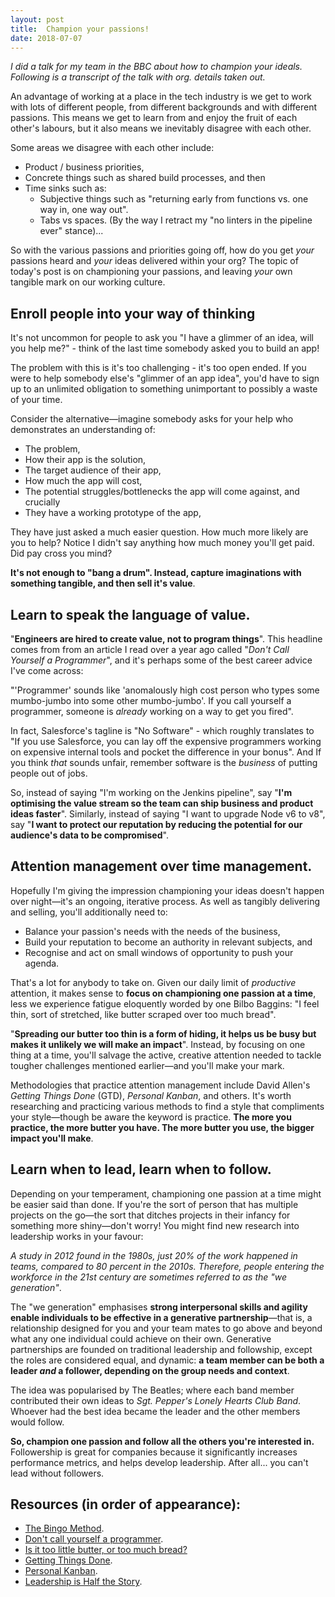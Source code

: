 ```yaml
---
layout: post
title:  Champion your passions!
date: 2018-07-07
---
```


_I did a talk for my team in the BBC about how to champion your ideals.
Following is a transcript of the talk with org. details taken out._

An advantage of working at a place in the tech industry is we get to work with lots
of different people, from different backgrounds and with different passions.
This means we get to learn from and enjoy the fruit of each other's labours, but
it also means we inevitably disagree with each other.

Some areas we disagree with each other include:

- Product / business priorities,
- Concrete things such as shared build processes, and then
- Time sinks such as:
    - Subjective things such as "returning early from functions vs. one way in,
        one way out".
    - Tabs vs spaces. (By the way I retract my "no linters in the pipeline
        ever" stance)...

So with the various passions and priorities going off, how do you get _your_
passions heard and _your_ ideas delivered within your org? The topic of
today's post is on championing your passions, and leaving _your_ own tangible
mark on our working culture.

## Enroll people into your way of thinking

It's not uncommon for people to ask you "I have a glimmer of an idea, will you
help me?" - think of the last time somebody asked you to build an app!

The problem with this is it's too challenging - it's too open ended. If you
were to help somebody else's "glimmer of an app idea", you'd have to sign up to
an unlimited obligation to something unimportant to possibly a waste of your
time.

Consider the alternative—imagine somebody asks for your help who demonstrates an
understanding of:

- The problem,
- How their app is the solution,
- The target audience of their app,
- How much the app will cost,
- The potential struggles/bottlenecks the app will come against, and crucially
- They have a working prototype of the app,

They have just asked a much easier question. How much more likely are you to
help? Notice I didn't say anything how much money you'll get paid. Did pay
cross you mind?

**It's not enough to "bang a drum". Instead, capture imaginations with
something tangible, and then sell it's value**.

## Learn to speak the language of value.

"**Engineers are hired to create value, not to program things**". This headline
comes from from an article I read over a year ago called "_Don't Call Yourself a
Programmer_", and it's perhaps some of the best career advice I've come across:

"'Programmer' sounds like 'anomalously high cost person who types some
mumbo-jumbo into some other mumbo-jumbo'. If you call yourself a programmer,
someone is _already_ working on a way to get you fired".

In fact, Salesforce's tagline is "No Software" - which roughly translates to
"If you use Salesforce, you can lay off the expensive programmers working on
expensive internal tools and pocket the difference in your bonus". And If you
think _that_ sounds unfair, remember software is the _business_ of putting
people out of jobs.

So, instead of saying "I'm working on the Jenkins pipeline", say "**I'm optimising
the value stream so the team can ship business and product ideas faster**".
Similarly, instead of saying "I want to upgrade Node v6 to v8", say "**I want to
protect our reputation by reducing the potential for our audience's data to
be compromised**".

## Attention management over time management.

Hopefully I'm giving the impression championing your ideas doesn't happen over
night—it's an ongoing, iterative process. As well as tangibly delivering and
selling, you'll additionally need to:

- Balance your passion's needs with the needs of the business,
- Build your reputation to become an authority in relevant subjects, and
- Recognise and act on small windows of opportunity to push your agenda.

That's a lot for anybody to take on. Given our daily limit of _productive_
attention, it makes sense to  **focus on championing one passion at a
time**, less we experience fatigue eloquently worded by one Bilbo Baggins:
"I feel thin, sort of stretched, like butter scraped over too much bread".

"**Spreading our butter too thin is a form of hiding, it helps us be busy but
makes it unlikely we will make an impact**". Instead, by focusing on one thing
at a time, you'll salvage the active, creative attention needed to tackle
tougher challenges mentioned earlier—and you'll make your mark.

Methodologies that practice attention management include David Allen's _Getting
Things Done_ (GTD), _Personal Kanban_, and others. It's worth researching and
practicing various methods to find a style that compliments your style—though be
aware the keyword is practice. **The more you practice, the more butter you have.
The more butter you use, the bigger impact you'll make**.

## Learn when to lead, learn when to follow.

Depending on your temperament, championing one passion at a time might be easier
said than done. If you're the sort of person that has multiple projects on the
go—the sort that ditches projects in their infancy for something more shiny—don't
worry! You might find new research into leadership works in your favour:

_A study in 2012 found in the 1980s, just 20% of the work happened in teams,
compared to 80 percent in the 2010s. Therefore, people entering the workforce
in the 21st century are sometimes referred to as the "we generation"_.

The "we generation" emphasises **strong interpersonal skills and agility enable
individuals to be effective in a generative partnership**—that is, a
relationship designed for you and your team mates to go above and beyond what
any one individual could achieve on their own. Generative partnerships are
founded on traditional leadership and followship, except the roles are considered
equal, and dynamic: **a team member can be both a leader _and_ a follower,
depending on the group needs and context**.

The idea was popularised by The Beatles; where each band member contributed their
own ideas to _Sgt. Pepper's Lonely Hearts Club Band_. Whoever had the best idea
became the leader and the other members would follow.

**So, champion one passion and follow all the others you're interested in.**
Followership is great for companies because it significantly increases
performance metrics, and helps develop leadership. After all... you can't lead
without followers.


## Resources (in order of appearance):
- [The Bingo Method](https://getpocket.com/a/read/1701413391).
- [Don't call yourself a programmer](http://www.kalzumeus.com/2011/10/28/dont-call-yourself-a-programmer/).
- [Is it too little butter, or too much bread?](http://sethgodin.typepad.com/seths_blog/2015/12/is-it-too-little-butter-or-too-much-bread.html)
- [Getting Things Done](https://www.amazon.co.uk/Getting-Things-Done-Stress-free-Productivity/dp/0349408947/ref=sr_1_1?ie=UTF8&qid=1530449922&sr=8-1&keywords=getting+things+done).
- [Personal Kanban](https://www.amazon.co.uk/Personal-Kanban-Mapping-Work-Navigating/dp/1453802266/ref=sr_1_1?s=books&ie=UTF8&qid=1530449948&sr=1-1&keywords=personal+kanban).
- [Leadership is Half the Story](https://www.blinkist.com/books/leadership-is-half-the-story-en?r=1&st=leadership%20is%20half%20the%20story).
